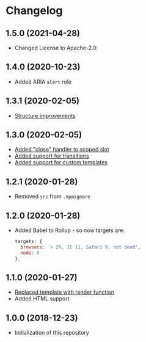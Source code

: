 # Changelog

## 1.5.0 (2021-04-28)

* Changed License to Apache-2.0

## 1.4.0 (2020-10-23)

* Added ARIA `alert` role

## 1.3.1 (2020-02-05)

* [Structure improvements](https://github.com/marverix/v-tostini/pull/18)

## 1.3.0 (2020-02-05)

* [Added "close" handler to scoped slot](https://github.com/marverix/v-tostini/pull/17)
* [Added support for transitions](https://github.com/marverix/v-tostini/pull/16)
* [Added support for custom templates](https://github.com/marverix/v-tostini/issues/15)

## 1.2.1 (2020-01-28)

* Removed `src` from `.npmignore`

## 1.2.0 (2020-01-28)

* Added Babel to Rollup - so now targets are:

  ```js
  targets: {
    browsers: '> 2%, IE 11, Safari 9, not dead',
    node: 8
  },
  ```

## 1.1.0 (2020-01-27)

* [Replaced template with render function](https://github.com/marverix/v-tostini/pull/7)
* Added HTML support

## 1.0.0 (2018-12-23)

* Initialization of this repository
